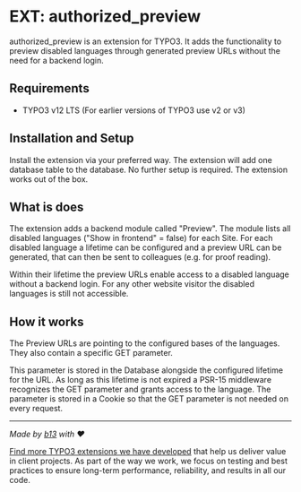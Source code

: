 # EXT: authorized_preview

authorized_preview is an extension for TYPO3. It adds the functionality to preview disabled languages
through generated preview URLs without the need for a backend login.

## Requirements

* TYPO3 v12 LTS (For earlier versions of TYPO3 use v2 or v3)

## Installation and Setup
Install the extension via your preferred way. The extension will add one database table to the database.
No further setup is required. The extension works out of the box.

## What is does
The extension adds a backend module called "Preview". The module lists all disabled languages
("Show in frontend" = false) for each Site. For each disabled language a lifetime can be configured and a
preview URL can be generated, that can then be sent to colleagues (e.g. for proof reading).

Within their lifetime the preview URLs enable access to a disabled language without a backend login.
For any other website visitor the disabled languages is still not accessible.

## How it works
The Preview URLs are pointing to the configured bases of the languages. They also contain a
specific GET parameter.

This parameter is stored in the Database alongside the configured lifetime for the URL. As long
as this lifetime is not expired a PSR-15 middleware recognizes the GET parameter and
grants access to the language. The parameter is stored in a Cookie so that the GET parameter is
not needed on every request.

---


_Made by [b13](https://b13.com) with ♥_

[Find more TYPO3 extensions we have developed](https://b13.com/useful-typo3-extensions-from-b13-to-you) that help us deliver value in client projects. As part of the way we work, we focus on testing and best practices to ensure long-term performance, reliability, and results in all our code.
